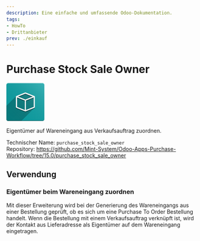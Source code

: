 ```yaml
---
description: Eine einfache und umfassende Odoo-Dokumentation.
tags:
- HowTo
- Drittanbieter
prev: ./einkauf
---
```

# Purchase Stock Sale Owner
![icon_oms_box](assets/icon_oms_box.png)

Eigentümer auf Wareneingang aus Verkaufsauftrag zuordnen.

Technischer Name: `purchase_stock_sale_owner`\
Repository: <https://github.com/Mint-System/Odoo-Apps-Purchase-Workflow/tree/15.0/purchase_stock_sale_owner>

## Verwendung

### Eigentümer beim Wareneingang zuordnen

Mit dieser Erweiterung wird bei der Generierung des Wareneingangs aus einer Bestellung geprüft, ob es sich um eine Purchase To Order Bestellung handelt. Wenn die Bestellung mit einem Verkaufsauftrag verknüpft ist, wird der Kontakt aus Lieferadresse als Eigentümer auf dem Wareneingang eingetragen.